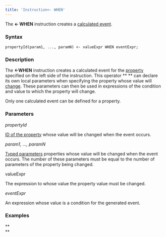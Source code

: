 ```yaml
---
title: 'Instruction<- WHEN'
---
```


The **<- WHEN** instruction creates a [calculated event](Calculated_events.md).

### Syntax

    propertyId(param1, ..., paramN) <- valueExpr WHEN eventExpr;

### Description

The **<-WHEN** instruction creates a calculated event for the [property](Data_properties_DATA_.md) specified on the left side of the instruction. This operator ** ** can declare its own local parameters when specifying the property whose value will [change](Property_change_CHANGE_.md). These parameters can then be used in expressions of the condition and value to which the property will change.

Only one calculated event can be defined for a property. 

### Parameters

*propertyId*

[ID of the property](IDs_1573053.html#IDs-propertyid) whose value will be changed when the event occurs.

*param1, ..., paramN*

[Typed parameters](IDs_1573053.html#IDs-paramid) properties whose value will be changed when the event occurs. The number of these parameters must be equal to the number of parameters of the property being changed.

valueExpr

The expression to whose value the property value must be changed.

*eventExpr*

An expression whose value is a condition for the generated event.

### Examples



**  
**
